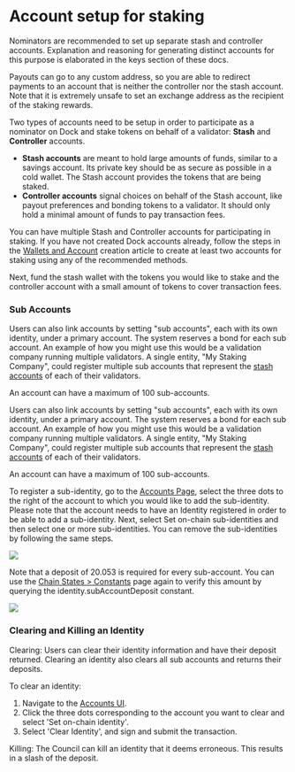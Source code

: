 # Account setup for staking

Nominators are recommended to set up separate stash and controller accounts. Explanation and reasoning for generating distinct accounts for this purpose is elaborated in the keys section of these docs.

Payouts can go to any custom address, so you are able to redirect payments to an account that is neither the controller nor the stash account. Note that it is extremely unsafe to set an exchange address as the recipient of the staking rewards.

Two types of accounts need to be setup in order to participate as a nominator on Dock and stake tokens on behalf of a validator: **Stash** and **Controller** accounts.

* **Stash accounts** are meant to hold large amounts of funds, similar to a savings account. Its private key should be as secure as possible in a cold wallet. The Stash account provides the tokens that are being staked.
* **Controller accounts** signal choices on behalf of the Stash account, like payout preferences and bonding tokens to a validator. It should only hold a minimal amount of funds to pay transaction fees.

You can have multiple Stash and Controller accounts for participating in staking. If you have not created Dock accounts already, follow the steps in the [Wallets and Account](https://docs.dock.io/help-center/help-center/wallets-and-account-creation) creation article to create at least two accounts for staking using any of the recommended methods.

Next, fund the stash wallet with the tokens you would like to stake and the controller account with a small amount of tokens to cover transaction fees.  


### **Sub Accounts**

Users can also link accounts by setting "sub accounts", each with its own identity, under a primary account. The system reserves a bond for each sub account. An example of how you might use this would be a validation company running multiple validators. A single entity, "My Staking Company", could register multiple sub accounts that represent the [stash accounts](https://docs.dock.io/validators/account-setup) of each of their validators.

An account can have a maximum of 100 sub-accounts.

Users can also link accounts by setting "sub accounts", each with its own identity, under a primary account. The system reserves a bond for each sub account. An example of how you might use this would be a validation company running multiple validators. A single entity, "My Staking Company", could register multiple sub accounts that represent the [stash accounts](https://docs.dock.io/validators/account-setup) of each of their validators.

An account can have a maximum of 100 sub-accounts.

To register a sub-identity, go to the [Accounts Page](https://fe.dock.io/#/accounts), select the three dots to the right of the account to which you would like to add the sub-identity. Please note that the account needs to have an Identity registered in order to be able to add a sub-identity. Next, select Set on-chain sub-identities and then select one or more sub-identities. You can remove the sub-identities by following the same steps.

![](https://lh6.googleusercontent.com/PoaNpIS3IYIhYZKr4NvFmg3fuTud5DxyKZRkLhOyMLIsegDe4rXybJ3k7NOgxI_sZ-vHQcaCnc2AfWpnmKAPam-GZC3Xifpt3hSDQ5o7vZZciAOEhxAKWN5OqX264u9dnuk9XQDD)

Note that a deposit of 20.053 is required for every sub-account. You can use the [Chain States &gt; Constants](https://fe.dock.io/#/chainstate/constants) page again to verify this amount by querying the identity.subAccountDeposit constant.

![](https://lh3.googleusercontent.com/e53MjIL4T4VyK2w1GIbazRYCXWXBl4p4WKdSBTE3VEVvpMhX8JAnquYjM9TOmfaDV_jaIDizCaCIrz7NE6qe2v_huvFMyXOFqdiT-Z1eF2HcQyupthbRpmkqFELqPayNjmqlIeTx)

### **Clearing and Killing an Identity**

Clearing: Users can clear their identity information and have their deposit returned. Clearing an identity also clears all sub accounts and returns their deposits.

To clear an identity:

1. Navigate to the [Accounts UI](https://fe.dock.io/#/accounts).
2. Click the three dots corresponding to the account you want to clear and select 'Set on-chain identity'.
3. Select 'Clear Identity', and sign and submit the transaction.

Killing: The Council can kill an identity that it deems erroneous. This results in a slash of the deposit.  


